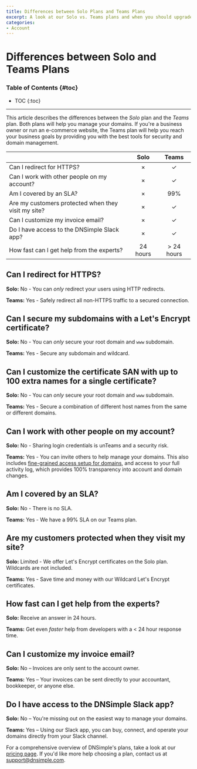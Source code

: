 ```yaml
---
title: Differences between Solo Plans and Teams Plans
excerpt: A look at our Solo vs. Teams plans and when you should upgrade.
categories:
- Account
---
```


# Differences between Solo and Teams Plans

### Table of Contents {#toc}

* TOC
{:toc}

---

This article describes the differences between the *Solo* plan and the *Teams* plan. Both plans will help you manage your domains. If you're a business owner or run an e-commerce website, the Teams plan will help you reach your business goals by providing you with the best tools for security and domain management.

| | Solo | Teams |
|---|:---:|:--:|
| Can I redirect for HTTPS? | × | ✓ |
| Can I work with other people on my account? | × | ✓ |
| Am I covered by an SLA? | × | 99% |
| Are my customers protected when they visit my site? | × | ✓ |
| Can I customize my invoice email? | × | ✓ |
| Do I have access to the DNSimple Slack app? | × | ✓ |
| How fast can I get help from the experts? | 24 hours | > 24 hours |

## Can I redirect for HTTPS?

**Solo:** No - You can *only* redirect your users using HTTP redirects.

**Teams:** Yes - Safely redirect all non-HTTPS traffic to a secured connection.

## Can I secure my subdomains with a Let's Encrypt certificate?

**Solo:** No - You can *only* secure your root domain and `www` subdomain.

**Teams:** Yes - Secure any subdomain and wildcard.

## Can I customize the certificate SAN with up to 100 extra names for a single certificate?

**Solo:** No - You can *only* secure your root domain and `www` subdomain.

**Teams:** Yes - Secure a combination of different host names from the same or different domains.

## Can I work with other people on my account?

**Solo:** No - Sharing login credentials is unTeams and a security risk.

**Teams:** Yes - You can invite others to help manage your domains. This also includes [fine-grained access setup for domains](/articles/domain-access-control), and access to your full activity log, which provides 100% transparency into account and domain changes.

## Am I covered by an SLA?

**Solo:** No - There is no SLA.

**Teams:** Yes - We have a 99% SLA on our Teams plan.

## Are my customers protected when they visit my site?

**Solo:** Limited - We offer Let's Encrypt certificates on the Solo plan. Wildcards are not included.

**Teams:** Yes - Save time and money with our Wildcard Let's Encrypt certificates.

## How fast can I get help from the experts?

**Solo:** Receive an answer in 24 hours.

**Teams:** Get even *faster* help from developers with a < 24 hour response time.

## Can I customize my invoice email?

**Solo:** No – Invoices are only sent to the account owner.

**Teams:** Yes – Your invoices can be sent directly to your accountant, bookkeeper, or anyone else.

## Do I have access to the DNSimple Slack app?

**Solo:** No – You're missing out on the easiest way to manage your domains.

**Teams:** Yes – Using our Slack app, you can buy, connect, and operate your domains directly from your Slack channel.

For a comprehensive overview of DNSimple's plans, take a look at our [pricing page](https://dnsimple.com/pricing). If you'd like more help choosing a plan, contact us at [support@dnsimple.com](mailto:support@dnsimple.com).
